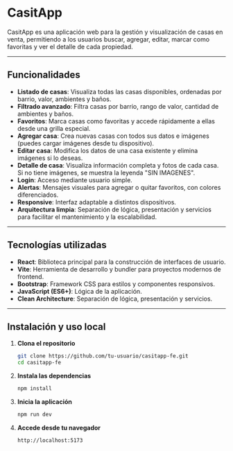 # CasitApp

CasitApp es una aplicación web para la gestión y visualización de casas en venta, permitiendo a los usuarios buscar, agregar, editar, marcar como favoritas y ver el detalle de cada propiedad.

---

## Funcionalidades

- **Listado de casas**: Visualiza todas las casas disponibles, ordenadas por barrio, valor, ambientes y baños.
- **Filtrado avanzado**: Filtra casas por barrio, rango de valor, cantidad de ambientes y baños.
- **Favoritos**: Marca casas como favoritas y accede rápidamente a ellas desde una grilla especial.
- **Agregar casa**: Crea nuevas casas con todos sus datos e imágenes (puedes cargar imágenes desde tu dispositivo).
- **Editar casa**: Modifica los datos de una casa existente y elimina imágenes si lo deseas.
- **Detalle de casa**: Visualiza información completa y fotos de cada casa. Si no tiene imágenes, se muestra la leyenda "SIN IMAGENES".
- **Login**: Acceso mediante usuario simple.
- **Alertas**: Mensajes visuales para agregar o quitar favoritos, con colores diferenciados.
- **Responsive**: Interfaz adaptable a distintos dispositivos.
- **Arquitectura limpia**: Separación de lógica, presentación y servicios para facilitar el mantenimiento y la escalabilidad.

---

## Tecnologías utilizadas

- **React**: Biblioteca principal para la construcción de interfaces de usuario.
- **Vite**: Herramienta de desarrollo y bundler para proyectos modernos de frontend.
- **Bootstrap**: Framework CSS para estilos y componentes responsivos.
- **JavaScript (ES6+)**: Lógica de la aplicación.
- **Clean Architecture**: Separación de lógica, presentación y servicios.

---

## Instalación y uso local

1. **Clona el repositorio**
   ```bash
   git clone https://github.com/tu-usuario/casitapp-fe.git
   cd casitapp-fe

2. **Instala las dependencias**
   ```bash
   npm install

3. **Inicia la aplicación**
   ```bash
   npm run dev

4. **Accede desde tu navegador**
   ```bash
   http://localhost:5173